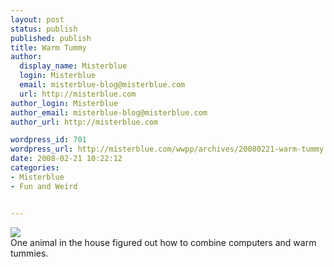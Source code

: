 ```yaml
---
layout: post
status: publish
published: publish
title: Warm Tummy
author:
  display_name: Misterblue
  login: Misterblue
  email: misterblue-blog@misterblue.com
  url: http://misterblue.com
author_login: Misterblue
author_email: misterblue-blog@misterblue.com
author_url: http://misterblue.com

wordpress_id: 701
wordpress_url: http://misterblue.com/wwpp/archives/20080221-warm-tummy
date: 2008-02-21 10:22:12
categories:
- Misterblue
- Fun and Weird


---
```

<div class="g2image_float_left"><a href="/images/oldimages/1386.jpg"><img src="/images/oldimages/thumb/1386.jpg" class="oldImageThumb"/></a></div>One animal in the house figured out how to combine computers and warm tummies.
